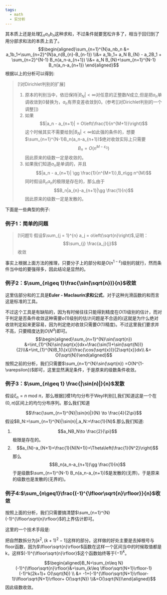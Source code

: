 ```yaml
---
tags:
  - math
  - 实分析
---
```


其本质上还是处理$\sum_{n}a_nb_n$这种求和，不过条件就要宽松许多了，相当于回归到了用分部求和法的本质上去了。
$$\begin{aligned}\sum_{n=1}^{N}a_nb_n &=
a_1b_1+\sum_{n=2}^{N}a_n(B_{n}-B_{n-1}) \\&= a_1b_1+ a_N B_{N} -
a_2B_1 + \sum_{n=2}^{N-1} B_n(a_n-a_{n+1}) \\&= a_N
B_{N}+\sum_{n=1}^{N-1} B_n(a_n-a_{n+1}) \end{aligned}$$
根据以上的分析可以得到:

> [!对Dirichlet判别的扩展]
> 1.  原本的判别当中，依旧保持$\left|B_N\right|<\infty$对任意的正整数$N$成立,但是把$a_n$单调收敛到0替换为，$a_n$有界变差收敛到0。(参考[[对Dirichlet判别的一个调整]])
> 2.  如果$$|a_n - a_{n+1}| = O\left(\frac{1}{n^{M+1}}\right)$$这个时候其实不需要给到$\left|B_N\right|<\infty$如此强的条件的，想要$\sum_{n=1}^{N-1}B_n(a_n-a_{n+1})$绝对收敛实际上只需要$$B_n =O(n^{M-\varepsilon_0})$$因此原来的级数一定是收敛的。
> 3. 如果我们知道$a_n$是单调的，并且$$|a_n - a_{n+1}| \gg \frac{1}{n^{M+1}},B_n\gg n^{M}$$同时假设$B_na_n$的极限是存在的，那么由于$$B_n|a_{n}-a_{n+1}|\gg \frac{1}{n}$$因此原来的级数一定是发散的。

下面是一些典型的例子:
###  例子1：简单的问题

> [!问题1]
> 假设$\sum_{j = 1}^{n} a_j = o\left(\sqrt{n}\right)$,证明：
> $$\sum_{j} \frac{a_j}{j}$$ 收敛 

事实上根据上面方法的推理，只要分子上的部分和是$O(n^{1-\varepsilon})$级别的就行，然而条件当中给的要强得多，因此结论是显然的。

###  例子2：$\sum_{n\geq 1}\frac{\sin(\sqrt{n})}{n}$收敛

这里估部分和的工具是**Euler - Maclaurin求和公式**，对于这种光滑函数的和而言这是标准的工具。

不过这个工具是有缺陷的，因为有时候往往只能得到精度在$O(1)$级别的估计，而对于判定是否条件收敛这种需要$o(1)$级别的估计问题是不合适的(这就是为什么绝对收敛判定起来更容易，因为判定绝对收敛只需要$O(1)$精度)。不过这里我们要求并不高，只要精度达到$O(N^a)$即可。$$\begin{aligned}\sum_{n=1}^{N}\sin(\sqrt{n})  &=\int_{1}^{N}\sin(\sqrt{x})dx+\frac{\sin(1)+\sin(\sqrt{N})}{2}\\&+\int_{1}^{N}B_1(\{x\})\frac{\cos(\sqrt{x})}{2\sqrt{x}}dx\\ &= O(\sqrt{N})\end{aligned}$$
按照之前的分析，我们只需要$\sum_{n=1}^{N}\sin(\sqrt{n}) =O(N^{1-\varepsilon})$即可，这里显然满足条件，于是原来的级数条件收敛。



### 例子3：$\sum_{n\geq 1} \frac{|\sin(n)|}{n}$发散

假设$\xi_n = n \text{ mod }\pi$，那么根据[[模1均匀分布于Weyl判别]],我们知道这是一个在$(0,\pi)$区间上的均匀分布序列。那么我们知道

$$\frac{\sum_{n=1}^{N}|\sin(n)|}{N} \to \frac{4}{2\pi}$$
假设$B_N:=\sum_{n=1}^{N}|\sin(n)|,a_N:=\frac{1}{N}$.那么我们知道:
1. $$a_NB_N\to \frac{2}{\pi}$$极限是存在的。
2. $$a_{N}-a_{N+1}=\frac{1}{N(N+1)}=\Theta\left(\frac{1}{N^2}\right)$$那么$$B_n(a_n-a_{n+1})\gg \frac{1}{n}$$于是级数$\sum_{n=1}^{N-1} B_n(a_n-a_{n+1})$是发散的(无界)，于是原来的级数也是发散的(无界的)。

### 例子4:$\sum_{n\geq1}\frac{(-1)^{\lfloor\sqrt{n}\rfloor}}{n}$收敛

按照上面的分析，我们只需要搞清楚$\sum_{n=1}^{N}(-1)^{\lfloor\sqrt{n}\rfloor}$的上界估计即可。  

这里的一个技术手段是:

把自然数拆分为$[k^2,(k+1)^2-1]$这样的部分。这样做的好处主要是去掉根号与floor函数，因为$\lfloor\sqrt{n}\rfloor$函数在这样一个区间当中的时候取值都是k，这样$(-1)^{\lfloor\sqrt{n}\rfloor}$这个函数始终等于$(-1)^k$。

$$\begin{aligned}B_N=\sum_{n\leq N}
  (-1)^{\lfloor\sqrt{n}\rfloor}&=\sum_{k\leq
  \lfloor\sqrt{N+1}\rfloor-1} (-1)^k(2k+1)+ O(\sqrt{N}) \\ &=
  -1+(-1)^{\lfloor\sqrt{N+1}\rfloor-1}\lfloor\sqrt{N+1}\rfloor+
 O(\sqrt{N}) \\&=O(\sqrt{N})\end{aligned}$$
因此级数收敛。
